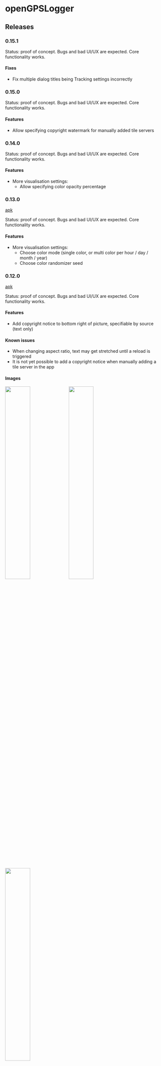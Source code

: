 # openGPSLogger

## Releases

### 0.15.1
Status: proof of concept. Bugs and bad UI/UX are expected. Core functionality works.

#### Fixes
- Fix multiple dialog titles being Tracking settings incorrectly

### 0.15.0
Status: proof of concept. Bugs and bad UI/UX are expected. Core functionality works.

#### Features
- Allow specifying copyright watermark for manually added tile servers

### 0.14.0
Status: proof of concept. Bugs and bad UI/UX are expected. Core functionality works.

#### Features
- More visualisation settings:
  - Allow specifying color opacity percentage

### 0.13.0
[apk](release/opengpslogger-0-13-0.apk)

Status: proof of concept. Bugs and bad UI/UX are expected. Core functionality works.

#### Features
- More visualisation settings:
  - Choose color mode (single color, or multi color per hour / day / month / year)
  - Choose color randomizer seed

### 0.12.0
[apk](release/opengpslogger-0-12-0.apk)

Status: proof of concept. Bugs and bad UI/UX are expected. Core functionality works.

#### Features
- Add copyright notice to bottom right of picture, specifiable by source (text only)

#### Known issues
- When changing aspect ratio, text may get stretched until a reload is triggered
- It is not yet possible to add a copyright notice when manually adding a tile server in the app

#### Images
<img src="images/0.12.0/nyc.png" width="40%" height="40%">
<img src="images/0.12.0/main_page.jpg" width="40%" height="40%">
<img src="images/0.12.0/dropdown_menu.jpg" width="40%" height="40%">

### 0.11.1
[apk](release/opengpslogger-0-11-1.apk)

Status: proof of concept. Bugs and bad UI/UX are expected. Core functionality works.

#### Minor improvements
- Improve invalidation and redrawing of map
- Redraw map on tile server change
- Add glide caching for images

#### Fixes
- Fix issue where app would crash if the bounding box of selected points is too small

### 0.11.0
[apk](release/opengpslogger-0-11-0.apk)

Status: proof of concept. Bugs and bad UI/UX are expected. Core functionality works.

#### Features
- New settings menu with the ability to select one of the default tile servers, or to add custom tile servers

### 0.10.0
[apk](release/opengpslogger-0-10-0.apk)

Status: proof of concept. Bugs and bad UI/UX are expected. Core functionality works.

#### Features
- Allow importing json from local (phone) export of Google Maps Timeline data (Timeline.json)

### 0.9.0
[apk](release/opengpslogger-0-9-0.apk)

Status: proof of concept. Bugs and bad UI/UX are expected. Core functionality works.

#### Features
- Allow importing json from local (phone) export of Google Maps Timeline data (location-history.json)

### 0.8.0
[apk](release/opengpslogger-0-8-0.apk)

Status: proof of concept. Bugs and bad UI/UX are expected. Core functionality works.

#### Features
- Add minimum angle filter to filter out outliers

### 0.7.2
Status: proof of concept. Bugs and bad UI/UX are expected. Core functionality works.

#### Fixes
- Fix notification counter being stuck on 0

### 0.7.1
Status: proof of concept. Bugs and bad UI/UX are expected. Core functionality works.

#### Fixes
- Improve back filling neighbor distance and angle to reduce database usage

### 0.7.0
Status: proof of concept. Bugs and bad UI/UX are expected. Core functionality works.

#### Features
- Store angle and distance to neighbors for future outlier detection

### 0.6.0
[apk](release/opengpslogger-0-6-0.apk)

Status: proof of concept. Bugs and bad UI/UX are expected. Core functionality works.

#### Features
- Add visualisation settings
  - specify point size
  - toggle lines (new)
  - specify line size
  - specify line disconnection by time

### 0.5.0
[apk](release/opengpslogger-0-5-0.apk)

Status: proof of concept. Bugs and bad UI/UX are expected. Core functionality works.

#### Features
- Add minimum accuracy filter

### 0.4.1
Status: proof of concept. Bugs and bad UI/UX are expected. Core functionality works.

#### Fixes
- Fix notification sometimes showing 0 points tracked instead of actual amount

### 0.4.0
[apk](release/opengpslogger-0-4-0.apk)

Status: proof of concept. Bugs and bad UI/UX are expected. Core functionality works.

#### Features
- Allow deleting user provided bounding boxes

### 0.3.0
[apk](release/opengpslogger-0-3-0.apk)

Status: proof of concept. Bugs and bad UI/UX are expected. Core functionality works.

#### Features
- When clicking on the preview image, a popup opens allowing to zoom in

### 0.2.0
[apk](release/opengpslogger-0-2-0.apk)

Status: proof of concept. Bugs and bad UI/UX are expected. Core functionality works.

#### Features
- Add tracking settings with highest, high, medium, low and passive presets

#### Fixes
- When swiping away notification, tracking is terminated
- Tracking status is stored (correctly show start / stop tracking)

### 0.1.0

Status: proof of concept. Bugs and bad UI/UX are expected. Core functionality works.

#### Features
- Add about page

### 0.0.1
[apk](release/opengpslogger-0-0-1.apk)


Status: proof of concept. Bugs and bad UI/UX are expected. Core functionality works.

#### Features
- Track GPS in app
- Import `.gpx` files and `Records.json` from Google Takeout Location History (via sharing file from other app)
- Visualise points on OpenStreetMap background (copyright disclaimer: https://www.openstreetmap.org/copyright)
- Filter visualisation based on bounding box, time range and / or datasource
- Save bounding boxes
- Save visualisation as image
- View and backup database with point data (sqlite)

#### Known issues
- Database restore is not possible
- Tracking may stop working after some time, despite the notification still being present
- No app icon
- Deleting saved bounding boxes is not possible
- Importing gpx / json file directly via app is not possible
- After importing gpx / json file, app must be manually closed and reopened
- Setting button doesn't do anything

#### Images
<img src="images/0.0.1/nyc.png" width="40%" height="40%">
<img src="images/0.0.1/main_page.jpg" width="40%" height="40%">
<img src="images/0.0.1/bounding_box_selection.jpg" width="40%" height="40%">
<img src="images/0.0.1/database_page.jpg" width="40%" height="40%">

